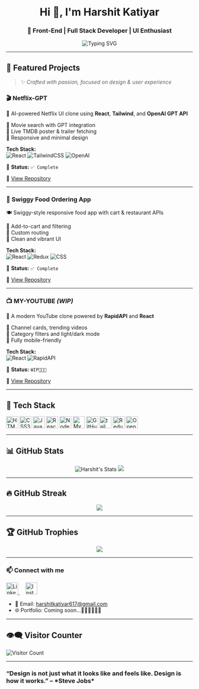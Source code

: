 <h1 align="center">Hi 👋, I'm Harshit Katiyar</h1>
<h3 align="center">🚀 Front-End | Full Stack Developer | UI Enthusiast</h3>

<p align="center">
<img src="https://readme-typing-svg.demolab.com?font=Fira+Code&pause=1000&color=3B9FF7&background=9D949600&width=435&lines=I+Love+Building+Attractive+UIs+%F0%9F%A7%91%E2%80%8D%F0%9F%92%BB;JavaScript%2C+React+and+Tailwind+Specialist+%F0%9F%A4%A9;Always+learning+New+Tech+%F0%9F%98%8D;let's+Code+Something++Awesome+!+%F0%9F%9A%80" alt="Typing SVG" />
</p>

---

## 🚀 Featured Projects

> ✨ _Crafted with passion, focused on design & user experience_

### 🎬 Netflix-GPT

🧠 AI-powered Netflix UI clone using **React**, **Tailwind**, and **OpenAI GPT API**

🔹 Movie search with GPT integration  
🔹 Live TMDB poster & trailer fetching  
🔹 Responsive and minimal design

**Tech Stack:**  
![React](https://img.shields.io/badge/-React-61DAFB?style=for-the-badge&logo=react)
![TailwindCSS](https://img.shields.io/badge/-TailwindCSS-38B2AC?style=for-the-badge&logo=tailwindcss)
![OpenAI](https://img.shields.io/badge/-OpenAI-412991?style=for-the-badge&logo=openai)

🚀 **Status:** `✅ Complete`

🔗 [View Repository](https://github.com/Harshit-git-has/Netflix-gpt.git)

---

### 🍔 Swiggy Food Ordering App

🍽️ Swiggy-style responsive food app with cart & restaurant APIs

🔹 Add-to-cart and filtering  
🔹 Custom routing  
🔹 Clean and vibrant UI

**Tech Stack:**  
![React](https://img.shields.io/badge/-React-61DAFB?style=for-the-badge&logo=react)
![Redux](https://img.shields.io/badge/-Redux-764ABC?style=for-the-badge&logo=redux)
![CSS](https://img.shields.io/badge/-CSS3-1572B6?style=for-the-badge&logo=css3)

🚀 **Status:** `✅ Complete`

🔗 [View Repository](https://github.com/Harshit-git-has/Food-Ordering_app.git)

---

### 📺 MY-YOUTUBE _(WIP)_

🎥 A modern YouTube clone powered by **RapidAPI** and **React**

🔹 Channel cards, trending videos  
🔹 Category filters and light/dark mode  
🔹 Fully mobile-friendly

**Tech Stack:**  
![React](https://img.shields.io/badge/-React-61DAFB?style=for-the-badge&logo=react)
![RapidAPI](https://img.shields.io/badge/-RapidAPI-000000?style=for-the-badge&logo=rapidapi)

🚀 **Status:** `WIP🧑🏻‍💻`

🔗 [View Repository](https://github.com/Harshit-git-has/MY-YouTube.git)

---

## 🧠 Tech Stack

<p align="left">

  <img src="https://cdn.jsdelivr.net/gh/devicons/devicon/icons/html5/html5-original.svg" height="32" alt="HTML5" title="HTML5" />

  <img src="https://cdn.jsdelivr.net/gh/devicons/devicon/icons/css3/css3-original.svg" height="32" alt="CSS3" title="CSS3" />

  <img src="https://cdn.jsdelivr.net/gh/devicons/devicon/icons/javascript/javascript-original.svg" height="32" alt="JavaScript" title="JavaScript" />

  <img src="https://cdn.jsdelivr.net/gh/devicons/devicon/icons/react/react-original.svg" height="32" alt="React" title="React" />

  <img src="https://cdn.jsdelivr.net/gh/devicons/devicon/icons/nodejs/nodejs-original.svg" height="32" alt="Node.js" title="Node.js" />

  <img src="https://cdn.jsdelivr.net/gh/devicons/devicon/icons/mysql/mysql-original.svg" height="32" alt="MySQL" title="MySQL" />

  <img src="https://cdn.jsdelivr.net/gh/devicons/devicon/icons/github/github-original.svg" height="32" alt="GitHub" title="GitHub" />
   
  <img src="https://encrypted-tbn0.gstatic.com/images?q=tbn:ANd9GcTSDKn3vA2YUbXzN0ZC3gALWJ08gJN-Drl15w&s" height="32" alt="tailWind" title="Tailwind">

  <img src="https://static-00.iconduck.com/assets.00/redux-icon-2048x1945-ahvhunxp.png" height="32" alt="Redux" title="Redux">

  <img src="https://static.vecteezy.com/system/resources/previews/022/227/364/non_2x/openai-chatgpt-logo-icon-free-png.png" height="32" alt="OpenAI" title="OpenAI">

</p>

---

## 📊 GitHub Stats

<p align="center">
  <img src="https://github-readme-stats.vercel.app/api?username=Harshit-git-has&show_icons=true&theme=tokyonight" alt="Harshit's Stats" />
  <img src="https://github-readme-stats.vercel.app/api/top-langs/?username=Harshit-git-has&layout=compact&theme=tokyonight" />
</p>

---

## 🔥 GitHub Streak

<p align="center">
  <img src="https://streak-stats.demolab.com?user=Harshit-git-has&theme=tokyonight" />
</p>

---

## 🏆 GitHub Trophies

<p align="center">
  <img src="https://github-profile-trophy.vercel.app/?username=Harshit-git-has&theme=algolia&margin-w=15&no-frame=true" />
</p>

---

### 📫 Connect with me

<p align="left">
  <a href="https://linkedin.com/in/harshit-katiyar-784a09225" target="_blank">
    <img src="https://cdn.jsdelivr.net/gh/devicons/devicon/icons/linkedin/linkedin-original.svg" height="32" alt="LinkedIn" />
  </a>
   &nbsp;  &nbsp;
  <a href="https://www.instagram.com/harshitkatiyar517/profilecard/?igsh=MTQ5c25rdGx6dGF3dg==" target="_blank">
    <img src="https://images.rawpixel.com/image_800/cHJpdmF0ZS9sci9pbWFnZXMvd2Vic2l0ZS8yMDIyLTA1L3JtNTMzLW5lb24tMDAzLmpwZw.jpg" height="32" alt="Instagram" />
  </a>
</p>

- 📧 Email: [harshitkatiyar617@gmail.com](mailto:harshitkatiyar617@gmail.com)
- 🌐 Portfolio: Coming soon...🧑🏻‍💻🧑🏻‍💻

---

## 👁️‍🗨️ Visitor Counter

![Visitor Count](https://komarev.com/ghpvc/?username=Harshit-git-has&label=Profile%20views&color=0e75b6&style=flat)

---

<h3> “Design is not just what it looks like and feels like. Design is how it works.” – <b>*Steve Jobs*</b></h3>
